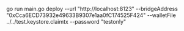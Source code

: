 go run main.go deploy --url "http://localhost:8123" --bridgeAddress "0xCca6ECD73932e49633B9307e1aa0fC174525F424" --walletFile ../../test.keystore.claimtx --password "testonly"
